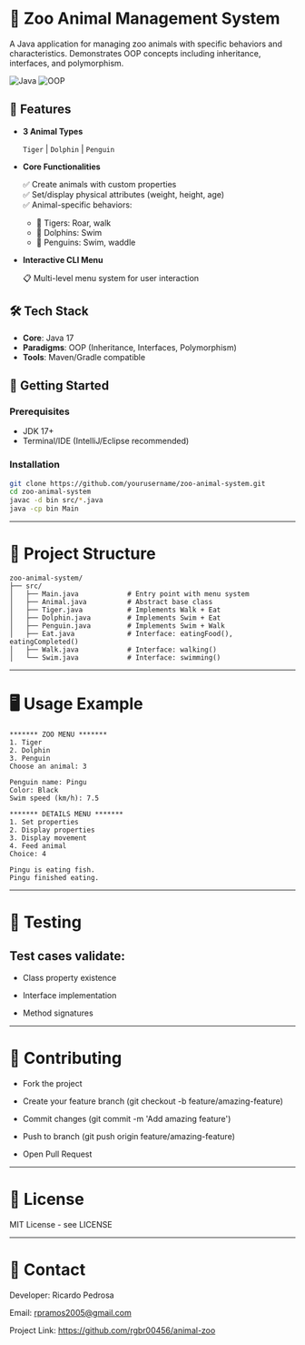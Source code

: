 # 🐘 Zoo Animal Management System

A Java application for managing zoo animals with specific behaviors and characteristics. Demonstrates OOP concepts including inheritance, interfaces, and polymorphism.

![Java](https://img.shields.io/badge/Java-17-blue)
![OOP](https://img.shields.io/badge/Paradigm-OOP-brightgreen)

## 🌟 Features
- **3 Animal Types**
  
  `Tiger` | `Dolphin` | `Penguin`
  
- **Core Functionalities**
    
  ✅ Create animals with custom properties  
  ✅ Set/display physical attributes (weight, height, age)  
  ✅ Animal-specific behaviors:
   
  - 🐅 Tigers: Roar, walk
  - 🐬 Dolphins: Swim
  - 🐧 Penguins: Swim, waddle
    
- **Interactive CLI Menu**
  
  📋 Multi-level menu system for user interaction

## 🛠️ Tech Stack

- **Core**: Java 17
- **Paradigms**: OOP (Inheritance, Interfaces, Polymorphism)
- **Tools**: Maven/Gradle compatible

## 🚀 Getting Started

### Prerequisites
- JDK 17+
- Terminal/IDE (IntelliJ/Eclipse recommended)

### Installation
```bash
git clone https://github.com/yourusername/zoo-animal-system.git
cd zoo-animal-system
javac -d bin src/*.java
java -cp bin Main
```

---

# 📂 Project Structure

```
zoo-animal-system/
├── src/
│   ├── Main.java            # Entry point with menu system
│   ├── Animal.java          # Abstract base class
│   ├── Tiger.java           # Implements Walk + Eat
│   ├── Dolphin.java         # Implements Swim + Eat
│   ├── Penguin.java         # Implements Swim + Walk
│   ├── Eat.java             # Interface: eatingFood(), eatingCompleted()
│   ├── Walk.java            # Interface: walking()
│   └── Swim.java            # Interface: swimming()
```
---

# 🖥️ Usage Example

```
******* ZOO MENU *******
1. Tiger
2. Dolphin
3. Penguin
Choose an animal: 3

Penguin name: Pingu
Color: Black
Swim speed (km/h): 7.5

******* DETAILS MENU *******
1. Set properties
2. Display properties
3. Display movement
4. Feed animal
Choice: 4

Pingu is eating fish.
Pingu finished eating.
```
---

# 🧪 Testing

## Test cases validate:

- Class property existence

- Interface implementation

- Method signatures

---

# 🤝 Contributing

- Fork the project

- Create your feature branch (git checkout -b feature/amazing-feature)

- Commit changes (git commit -m 'Add amazing feature')

- Push to branch (git push origin feature/amazing-feature)

- Open Pull Request

---

# 📄 License

MIT License - see LICENSE

---

# 📧 Contact
Developer: Ricardo Pedrosa

Email: rpramos2005@gmail.com

Project Link: https://github.com/rgbr00456/animal-zoo
